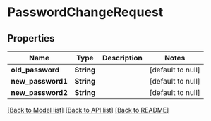 # PasswordChangeRequest
## Properties

Name | Type | Description | Notes
------------ | ------------- | ------------- | -------------
**old\_password** | **String** |  | [default to null]
**new\_password1** | **String** |  | [default to null]
**new\_password2** | **String** |  | [default to null]

[[Back to Model list]](../index.md#documentation-for-models) [[Back to API list]](../index.md#documentation-for-api-endpoints) [[Back to README]](../index.md)

